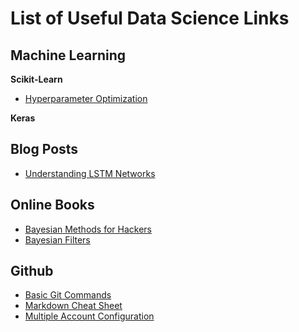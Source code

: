 # List of Useful Data Science Links


## Machine Learning
**Scikit-Learn**
* [Hyperparameter Optimization](http://scikit-learn.org/stable/auto_examples/model_selection/plot_randomized_search.html#sphx-glr-auto-examples-model-selection-plot-randomized-search-py)

**Keras**


## Blog Posts
* [Understanding LSTM Networks](http://colah.github.io/posts/2015-08-Understanding-LSTMs/)

## Online Books
* [Bayesian Methods for Hackers](http://camdavidsonpilon.github.io/Probabilistic-Programming-and-Bayesian-Methods-for-Hackers/)
* [Bayesian Filters](https://github.com/rlabbe/Kalman-and-Bayesian-Filters-in-Python)

## Github
* [Basic Git Commands](https://confluence.atlassian.com/bitbucketserver/basic-git-commands-776639767.html)
* [Markdown Cheat Sheet](https://github.com/adam-p/markdown-here/wiki/Markdown-Cheatsheet#links)
* [Multiple Account Configuration](https://code.tutsplus.com/tutorials/quick-tip-how-to-work-with-github-and-multiple-accounts--net-22574)

